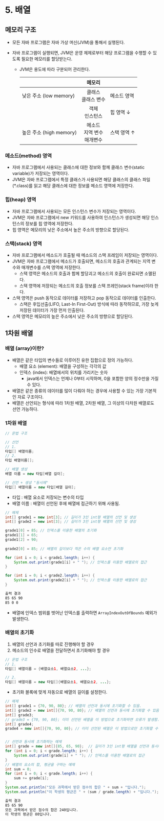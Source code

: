 # 5. 배열

## 메모리 구조

- 모든 자바 프로그램은 자바 가상 머신(JVM)을 통해서 실행된다.

- 자바 프로그램이 실행되면, JVM은 운영 체제로부터 해당 프로그램을 수행할 수 있도록 필요한 메모리를 할당받는다.

  - JVM은 용도에 따라 구분되어 관리한다.

    |                         |               메모리                |             |
    | ----------------------- | :---------------------------------: | ----------- |
    | 낮은 주소 (low memory)  |       클래스<br />클래스 변수       | 메소드 영역 |
    |                         |         객체<br />인스턴스          | 힙 영역 ↓   |
    | 높은 주소 (high memory) | 메소드<br />지역 변수<br />매개변수 | 스택 영역 ↑ |

### 메소드(method) 영역

- 자바 프로그램에서 사용되는 클래스에 대한 정보와 함께 클래스 변수(static variable)가 저장되는 영역이다.
- JVM은 자바 프로그램에서 특정 클래스가 사용되면 해당 클래스의 클래스 파일(*.class)를 읽고 해당 클래스에 대한 정보를 메소드 영역에 저장한다.

### 힙(heap) 영역

- 자바 프로그램에서 사용되는 모든 인스턴스 변수가 저장되는 영역이다.
- JVM은 자바 프로그램에서 new 키워드를 사용하여 인스턴스가 생성되면 해당 인스턴스의 정보를 힙 영역에 저장한다.
- 힙 영역은 메모리의 낮은 주소에서 높은 주소의 방향으로 할당된다.

### 스택(stack) 영역

- 자바 프로그램에서 메소드가 호출될 때 메소드의 스택 프레임이 저장되는 영역이다.
- JVM은 자바 프로그램에서 메소드가 호출되면, 메소드의 호출과 관계되는 지역 변수와 매개변수를 스택 영역에 저장한다.
  - 스택 영역은 메소드의 호출과 함께 할당괴고 메소드의 호출이 완료되면 소멸된다.
  - 스택 영역에 저장되는 메소드의 호출 정보를 스택 프레인(stack frame)이라 한다.
- 스택 영역은 push 동작으로 데이터를 저장하고 pop 동작으로 데이터를 인출한다.
  - 스택은 후입선출(LIFO, Last-In First-Out) 방식에 따라 동작하므로, 가장 늦게 저장된 데이터가 가장 먼저 인출된다.
- 스택 영역은 메모리의 높은 주소에서 낮은 주소의 방향으로 할당된다.



## 1차원 배열

### 배열 (array)이란?

- 배열은 같은 타입의 변수들로 이루어진 유한 집합으로 정의 가능하다.
  - 배열 요소 (element): 배열을 구성하는 각각의 값
  - 인덱스 (index): 배열에서의 위치를 가리키는 숫자
    - java에서 인덱스는 언제나 0부터 시작하며, 0을 포함한 양의 정수만을 가질 수 있다.
- 배열은 같은 종류의 데이터를 많이 다뤄야 하는 경우에 사용할 수 있는 가장 기본적인 자료 구조이다.
- 배열은 선언되는 형식에 따라 1차원 배열, 2차원 배열, 그 이상의 다차원 배열로도 선언 가능하다.

### 1차원 배열

```java
// 문법 구조

// 선언
// 1.
타입[] 배열이름;
// 2.
타입 배열이름[];

// 배열 생성
배열 이름 = new 타입[배열 길이];

// 선언 + 생성 "동시에"
타입[] 배열이름 = new 타입[배열 길이];
```

- 타입 : 배열 요소로 저장되는 변수의 타입
- 배열 이름 : 배열이 선언된 후에 배열에 접근하기 위해 사용됨.

```java
// 예제
int[] grade1 = new int[3]; // 길이가 3인 int형 배열의 선언 및 생성
int[] grade2 = new int[3]; // 길이가 3인 int형 배열의 선언 및 생성

grade1[0] = 85; // 인덱스를 이용한 배열의 초기화
grade1[1] = 65;
grade1[2] = 90;
 
grade2[0] = 85; // 배열의 길이보다 적은 수의 배열 요소만 초기화

for (int i = 0; i < grade1.length; i++) {
    System.out.print(grade1[i] + " "); // 인덱스를 이용한 배열로의 접근
} 

for (int i = 0; i < grade2.length; i++) {
    System.out.print(grade2[i] + " "); // 인덱스를 이용한 배열로의 접근
}
```

```markdown
출력 결과
85 65 90 
85 0 0 
```

- 배열에 인덱스 범위를 벗어난 인덱스를 출력하면 `ArrayIndexOutOfBounds` 예외가 발생한다.

### 배열의 초기화

1. 배열의 선언과 초기화를 따로 진행해야 할 경우
2. 메소드의 인수로 배열을 전달하면서 초기화해야 할 경우

```java
// 문법 구조
// 1. 
타입[] 배열이름 = {배열요소1, 배열요소2, ...};

// 2. 
타입[] 배열이름 = new 타입[]{배열요소1, 배열요소2, ...};
```

- 초기화 블록에 맞게 자동으로 배열의 길이를 설정한다.

```java
// 예제
int[] grade1 = {70, 90, 80}; // 배열의 선언과 동시에 초기화할 수 있음.
int[] grade2 = new int[]{70, 90, 80}; // 배열의 선언과 동시에 초기화할 수 있음.
int[] grade3;
// grade3 = {70, 90, 80}; 이미 선언된 배열을 이 방법으로 초기화하면 오류가 발생함.
int[] grade4;
grade4 = new int[]{70, 90, 80}; // 이미 선언된 배열은 이 방법으로만 초기화할 수 있음.


// 선언과 동시에 초기화하는 예제
int[] grade = new int[]{85, 65, 90};  // 길이가 3인 int형 배열을 선언과 동시에 초기화
for (int i = 0; i < grade.length; i++) {
    System.out.print(grade[i] + " "); // 인덱스를 이용한 배열로의 접근
}
// 배열의 요소의 합, 평균을 구하는 예제
int sum = 0;
for (int i = 0; i < grade.length; i++) {
    sum += grade[i];
}
System.out.println("모든 과목에서 받은 점수의 합은 " + sum + "입니다.");
System.out.println("이 학생의 평균은 " + (sum / grade.length) + "입니다.");
```

```markdown
출력 결과
85 65 90
모든 과목에서 받은 점수의 합은 240입니다.
이 학생의 평균은 80입니다.
```

